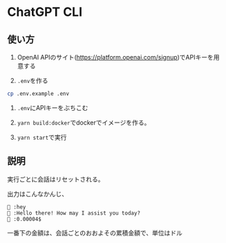 # ChatGPT CLI

## 使い方

1. OpenAI APIのサイト(https://platform.openai.com/signup)でAPIキーを用意する

1. `.env`を作る

  ```sh
  cp .env.example .env
  ```

1. `.env`にAPIキーをぶちこむ

1. `yarn build:docker`でdockerでイメージを作る。

1. `yarn start`で実行

## 説明

実行ごとに会話はリセットされる。

出力はこんなかんじ、
```
🤔 :hey
🤖 :Hello there! How may I assist you today?
💸 :0.00004$
```

一番下の金額は、会話ごとのおおよその累積金額で、単位はドル
